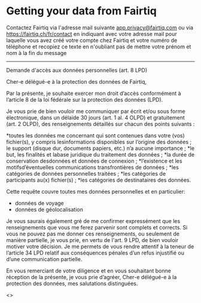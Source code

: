 # Getting your data from Fairtiq

Contactez Fairtiq via l'adresse mail suivante
<a href="mailto:app.privacy@fairtiq.com?subject=demande d'accès à mes données personnelle">app.privacy@fairtiq.com</a>
ou via https://fairtiq.ch/fr/contact en indiquant avec votre adresse mail pour laquelle vous avez créé votre compte chez Fairtiq et votre numéro de téléphone et recopiez ce texte en n'oubliant pas de mettre votre prénom et nom à la fin du message

***********************************************************************************
Demande d'accès aux données
personnelles (art. 8 LPD) 

Cher-e délégué-e à la protection des données de Fairtiq, 


Par la présente, je souhaite exercer mon droit d’accès conformément à l’article 8 de la loi fédérale sur la protection des données (LPD).

Je vous prie de bien vouloir me communiquer par écrit et/ou sous forme électronique, dans un délaide 30 jours (art. 1 al. 4 OLPD) et gratuitement (art. 2 OLPD), des
renseignements détaillés sur chacun des points suivants :

*toutes les données me concernant qui sont contenues dans votre (vos) fichier(s), y compris lesinformations disponibles sur l’origine des données ; le support (disque
dur, documents papiers, etc.) n’a aucune importance ;
*le but, les finalités et labase juridique du traitement des données ; 
*la durée de conservation desdonnées et données de connexion ; 
*l’existence et les motifsd’éventuelles communications transfrontières de données ; 
*les catégories de données personnelles traitées ; 
*les catégories de participants au(x) fichier(s) ; 
*les catégories de destinataires des données. 


Cette requête couvre toutes mes données personnelles et en particulier: 
- données de voyage
- données de géolocalisation

Je vous saurais également gré de me confirmer expressément que les renseignements que vous me ferez parvenir sont complets et corrects. Si vous ne pouvez pas me donner ces
renseignements, ou seulement de manière partielle, je vous prie, en vertu de l'art. 9 LPD, de bien vouloir motiver votre décision. Je me permets de vous
rendre attentif à la teneur de l’article 34 LPD relatif aux conséquences pénales d’un refus injustifié ou d’une communication partielle.

En vous remerciant de votre diligence et en vous souhaitant bonne réception de la présente, je vous prie d’agréer, Cher-e délégué-e à la protection des données, mes salutations distinguées.

<<PRENOM NOM>>





